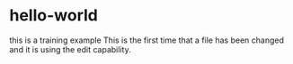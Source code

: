 # hello-world
this is a training example
This is the first time that a file has been changed and it is using the edit capability.
